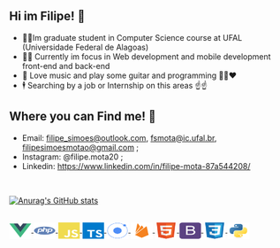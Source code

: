 
## Hi im Filipe! 👋
* 🧑‍🎓Im graduate student in Computer Science course at UFAL (Universidade Federal de Alagoas)
* 👨‍💻 Currently im focus in Web development and mobile development front-end and back-end
* 🎸 Love music and play some guitar and programming 🧑‍💻❤️
* 🕴 Searching by a job or Internship on this areas ☝️☝️
## Where you can Find me! 👋
* Email: filipe_simoes@outlook.com, fsmota@ic.ufal.br, filipesimoesmotao@gmail.com ;
* Instagram: @filipe.mota20 ;
* Linkedin: https://www.linkedin.com/in/filipe-mota-87a544208/
<br>

[![Anurag's GitHub stats](https://github-readme-stats.vercel.app/api?username=filipemota130&show_icons=true&theme=radical)](https://github.com/anuraghazra/github-readme-stats)

<a href="https://github.com/filipemota130" style="width: 100%;">
  
<div>
  
  <br>
  <img align="center" alt="Filipe-Vue" height="30" width="40" src="https://raw.githubusercontent.com/devicons/devicon/master/icons/vuejs/vuejs-original.svg" style="max-width:100%;">
  <img align="center" alt="Filipe-Php" height="30" width="40" src="https://raw.githubusercontent.com/devicons/devicon/master/icons/php/php-plain.svg" style="max-width:100%;">
  <img align="center" alt="Filipe-Js" height="30" width="40" src="https://raw.githubusercontent.com/devicons/devicon/master/icons/javascript/javascript-plain.svg" style="max-width:100%;">
  <img align="center" alt="Filipe-Ts" height="30" width="40" src="https://raw.githubusercontent.com/devicons/devicon/master/icons/typescript/typescript-plain.svg" style="max-width:100%;">
  <img align="center" alt="Filipe-Ionic" height="30" width="40" src="https://raw.githubusercontent.com/devicons/devicon/master/icons/ionic/ionic-original.svg" style="max-width:100%;">
  <img align="center" alt="Filipe-Firebase" height="30" width="40" src="https://raw.githubusercontent.com/devicons/devicon/master/icons/firebase/firebase-plain.svg" style="max-width:100%;">
  <img align="center" alt="Filipe-HTML" height="30" width="40" src="https://raw.githubusercontent.com/devicons/devicon/master/icons/html5/html5-original.svg" style="max-width:100%;">
  <img align="center" alt="Filipe-Bootstrap" height="30" width="40" src="https://raw.githubusercontent.com/devicons/devicon/master/icons/bootstrap/bootstrap-plain.svg" style="max-width:100%;">
  <img align="center" alt="Filipe-CSS" height="30" width="40" src="https://raw.githubusercontent.com/devicons/devicon/master/icons/css3/css3-original.svg" style="max-width:100%;">
  <img align="center" alt="Filipe-Python" height="30" width="40" src="https://raw.githubusercontent.com/devicons/devicon/master/icons/python/python-original.svg" style="max-width:100%;">
  
</div>

</a>

